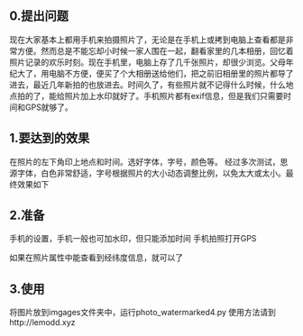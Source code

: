 ## 0.提出问题
现在大家基本上都用手机来拍摄照片了，无论是在手机上或拷到电脑上查看都是非常方便。然而总是不能忘却小时候一家人围在一起，翻看家里的几本相册，回忆着照片记录的欢乐时刻。现在手机里，电脑上存了几千张照片，却很少浏览。父母年纪大了，用电脑不方便，便买了个大相册送给他们，把之前旧相册里的照片都导了进去，最近几年新拍的也放进去。时间久了，有些照片就不记得什么时候，什么地点拍的了，能给照片加上水印就好了。手机照片都有exif信息，但是我们只需要时间和GPS就够了。
## 1.要达到的效果
在照片的左下角印上地点和时间。选好字体，字号，颜色等。
经过多次测试，思源字体，白色非常舒适，字号根据照片的大小动态调整比例，以免太大或太小。最终效果如下

## 2.准备
  手机的设置，手机一般也可加水印，但只能添加时间
  手机拍照打开GPS

  如果在照片属性中能查看到经纬度信息，就可以了

## 3.使用
  将图片放到imgages文件夹中，运行photo_watermarked4.py
使用方法请到http://lemodd.xyz

